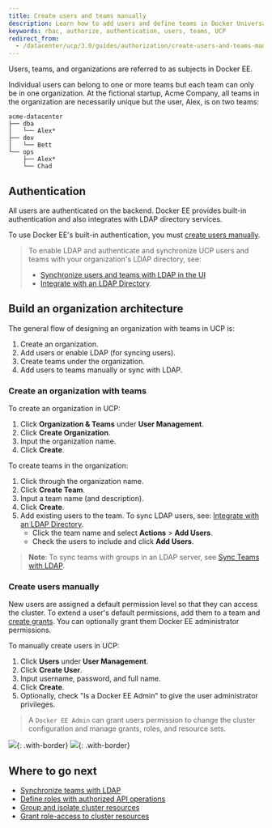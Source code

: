 ```yaml
---
title: Create users and teams manually
description: Learn how to add users and define teams in Docker Universal Control Plane.
keywords: rbac, authorize, authentication, users, teams, UCP
redirect_from:
  - /datacenter/ucp/3.0/guides/authorization/create-users-and-teams-manually/
---
```


Users, teams, and organizations are referred to as subjects in Docker EE.

Individual users can belong to one or more teams but each team can only be in
one organization. At the fictional startup, Acme Company, all teams in the
organization are necessarily unique but the user, Alex, is on two teams:

```
acme-datacenter
├── dba
│   └── Alex*
├── dev
│   └── Bett
└── ops
    ├── Alex*
    └── Chad
```

## Authentication

All users are authenticated on the backend. Docker EE provides built-in
authentication and also integrates with LDAP directory services.

To use Docker EE's built-in authentication, you must [create users manually](#create-users-manually).

> To enable LDAP and authenticate and synchronize UCP users and teams with your
> organization's LDAP directory, see:
> - [Synchronize users and teams with LDAP in the UI](create-teams-with-ldap.md)
> - [Integrate with an LDAP Directory](../admin/configure/external-auth/index.md).

## Build an organization architecture

The general flow of designing an organization with teams in UCP is:

1. Create an organization.
2. Add users or enable LDAP (for syncing users).
3. Create teams under the organization.
4. Add users to teams manually or sync with LDAP.

### Create an organization with teams

To create an organization in UCP:

1. Click **Organization & Teams** under **User Management**.
2. Click **Create Organization**.
3. Input the organization name.
4. Click **Create**.

To create teams in the organization:

1. Click through the organization name.
2. Click **Create Team**.
3. Input a team name (and description).
4. Click **Create**.
5. Add existing users to the team. To sync LDAP users, see: [Integrate with an LDAP Directory](../admin/configure/external-auth/index.md).
   - Click the team name and select **Actions** > **Add Users**.
   - Check the users to include and click **Add Users**.

> **Note**: To sync teams with groups in an LDAP server, see [Sync Teams with LDAP](create-teams-with-ldap.md).

### Create users manually

New users are assigned a default permission level so that they can access the
cluster. To extend a user's default permissions, add them to a team and [create grants](grant-permissions.md). You can optionally grant them Docker EE
administrator permissions.

To manually create users in UCP:

1. Click **Users** under **User Management**.
2. Click **Create User**.
3. Input username, password, and full name.
4. Click **Create**.
5. Optionally, check "Is a Docker EE Admin" to give the user administrator
   privileges.

> A `Docker EE Admin` can grant users permission to change the cluster
> configuration and manage grants, roles, and resource sets.

![](../images/ucp_usermgmt_users_create01.png){: .with-border}
![](../images/ucp_usermgmt_users_create02.png){: .with-border}

## Where to go next

- [Synchronize teams with LDAP](create-teams-with-ldap.md)
- [Define roles with authorized API operations](define-roles.md)
- [Group and isolate cluster resources](group-resources.md)
- [Grant role-access to cluster resources](grant-permissions.md)
